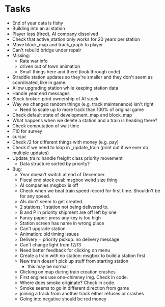 # Tasks
- End of year data is fishy
- Building into an ai station
- Player loss (fired), AI company dissolved
- Check that active_station only works for 20 years per station
- Move block_map and track_graph to player
- Can't rebuild bridge under repair
- Missing:
  - Rate war info
  - driven out of town animation
  - Small things here and there (look through code)
- Straddle station updates so they're smaller and they don't seem as coordinated, like in game.
- Allow upgrading station while keeping station data
- Handle year end messages
- Stock broker: print ownership of AI stock
- Way we changed random things (e.g. track maintenance) isn't right
  - Need to scale up to more track than 100% of original game
- Check default state of development_map and block_map
- What happens when we delete a station and a train is heading there?
- Check computation of wait time
- F10 for survey
- cursor
- Check /2 for different things with money (e.g. pay)
- Check if we need to loop in _update_train (print out if we ever do multiple updates)
- Update_train: handle freight class priority movement
  - Data structure sorted by priority?
- Bug:
  - Year doesn't switch at end of December.
  - Fiscal end stock eval: msgbox weird size thing
  - AI companies msgbox is off
  - Check when we beat train speed record for first time. Shouldn't be for any speed.
  - AIs don't seem to get created.
  - 2 stations: 1 station not being delivered to.
  - B and P in priority shipment are off left by one
  - Fancy paper: press any key is too high
  - Station screen has name in wrong place
  - Can't upgrade station
  - Animation: old timing issues
  - Delivery + priority pickup: no delivery message
  - Can't change light from f2/f3
  - Need better feedback for clicking on menu
  - Create a train with no station: msgbox to build a station first
  - New train doesn't pick up stuff from starting station
    - this may be normal
  - Clicking on map during train creation crashes
  - First engines use one-chimney img. Check in code.
  - Where does smoke originate? Check in code.
  - Smoke seems to go in different direction from game
  - joining a track from another track either refuses or crashes
  - Going into negative should be red money
